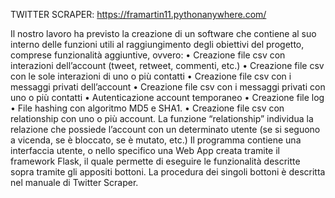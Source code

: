 TWITTER SCRAPER: https://framartin11.pythonanywhere.com/

Il nostro lavoro ha previsto la creazione di un software che contiene al suo interno delle
funzioni utili al raggiungimento degli obiettivi del progetto, comprese funzionalità
aggiuntive, ovvero:
• Creazione file csv con interazioni dell’account (tweet, retweet, commenti, etc.)
• Creazione file csv con le sole interazioni di uno o più contatti
• Creazione file csv con i messaggi privati dell’account
• Creazione file csv con i messaggi privati con uno o più contatti
• Autenticazione account temporaneo
• Creazione file log
• File hashing con algoritmo MD5 e SHA1.
• Creazione file csv con relationship con uno o più account.
La funzione “relationship” individua la relazione che possiede l’account con un
determinato utente (se si seguono a vicenda, se è bloccato, se è mutato, etc.)
Il programma contiene una interfaccia utente, o nello specifico una Web App creata
tramite il framework Flask, il quale permette di eseguire le funzionalità descritte sopra
tramite gli appositi bottoni. La procedura dei singoli bottoni è descritta nel manuale di
Twitter Scraper. 

